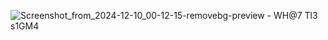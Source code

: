 ![Screenshot_from_2024-12-10_00-12-15-removebg-preview](https://github.com/user-attachments/assets/6d47f70b-f334-4889-bf84-6954f6d07a31)         - WH@7 Tl3 s1GM4
